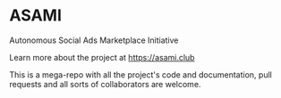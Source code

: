 # ASAMI
Autonomous Social Ads Marketplace Initiative

Learn more about the project at https://asami.club

This is a mega-repo with all the project's code and documentation, pull requests and all sorts of collaborators are welcome.
